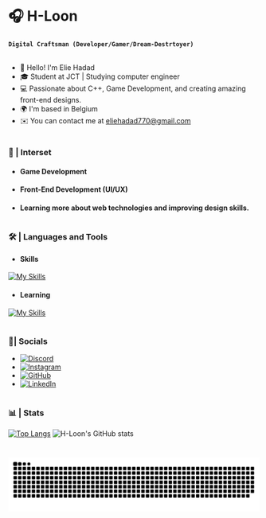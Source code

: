# 🎧 H-Loon

**`Digital Craftsman (Developer/Gamer/Dream-Destrtoyer)`**<br/> <br/>
* 👋 Hello! I'm Elie Hadad <br/>
* 🎓 Student at JCT | Studying computer engineer <br/>
* 💻 Passionate about C++, Game Development, and creating amazing front-end designs. <br/>
* 🌍  I'm based in Belgium
* ✉️  You can contact me at [eliehadad770@gmail.com](mailto:eliehadad770@gmail.com )


#

### 📖 | Interset 
* #### Game Development<br/>
* #### Front-End Development (UI/UX)<br/>
* #### Learning more about web technologies and improving design skills.<br/>

#

###  🛠 | Languages and Tools

* #### Skills
[![My Skills](https://skillicons.dev/icons?i=,cs,cpp,vscode,visualstudio,github,git)](https://skillicons.dev)
* #### Learning
[![My Skills](https://skillicons.dev/icons?i=,js,html,css,ts,angular)](https://skillicons.dev)
<br/>

#

### 🤳| Socials

* [![Discord](https://img.shields.io/badge/Discord-7289DA?style=for-the-badge&logo=discord&logoColor=white)](https://discord.com/users/hloon) <br/>
* [![Instagram](https://img.shields.io/badge/Instagram-E1306C?style=for-the-badge&logo=instagram&logoColor=white)](http://www.instagram.com/h_l00n2) <br/>
* [![GitHub](https://img.shields.io/badge/GitHub-333?style=for-the-badge&logo=github&logoColor=white)](https://www.github.com/H-Loon) <br/>
* [![LinkedIn](https://img.shields.io/badge/LinkedIn-0077B5?style=for-the-badge&logo=linkedin&logoColor=white&blank=true)](https://www.linkedin.com/in/elie-hadad-a28797199/) 

#

### 📊 | Stats

[![Top Langs](https://github-readme-stats.vercel.app/api/top-langs/?username=h-loon&layout=donut&theme=transparent&hide_border=true)](https://github.com/h-loon/github-readme-stats)
![H-Loon's GitHub stats](https://github-readme-stats.vercel.app/api?username=h-loon&show_icons=true&theme=transparent&hide_border=true&hide_title=true)

#

<picture>
  <source
    media="(prefers-color-scheme: dark)"
    srcset="https://raw.githubusercontent.com/platane/snk/output/github-contribution-grid-snake-dark.svg"
  />
  <source
    media="(prefers-color-scheme: light)"
    srcset="https://raw.githubusercontent.com/platane/snk/output/github-contribution-grid-snake.svg"
  />
  <img
    alt="github contribution grid snake animation"
    src="https://raw.githubusercontent.com/platane/snk/output/github-contribution-grid-snake.svg"
  />
</picture>
